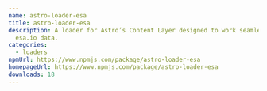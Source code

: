 ```yaml
---
name: astro-loader-esa
title: astro-loader-esa
description: A loader for Astro’s Content Layer designed to work seamlessly with
  esa.io data.
categories:
  - loaders
npmUrl: https://www.npmjs.com/package/astro-loader-esa
homepageUrl: https://www.npmjs.com/package/astro-loader-esa
downloads: 18
---
```

